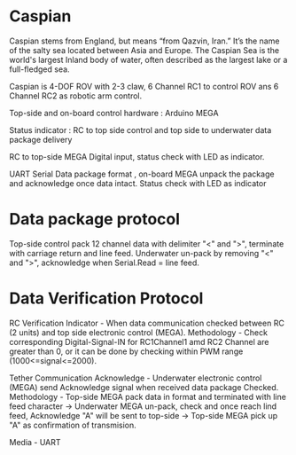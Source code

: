 # Caspian
Caspian stems from England, but means “from Qazvin, Iran.” It’s the name of the salty sea located between Asia and Europe. The Caspian Sea is the world's largest Inland body of water, often described as the largest lake or a full-fledged sea.

Caspian is 4-DOF ROV with 2-3 claw, 6 Channel RC1 to control ROV ans 6 Channel RC2 as robotic arm control.

Top-side and on-board control hardware : Arduino MEGA

Status indicator : RC to top side control and top side to underwater data package delivery

RC to top-side MEGA Digital input, status check with LED as indicator. 

UART Serial Data package format <CH1><CH2><CH3><CH4><CH5><CH6><CH7><CH8><CH9><CH10><CH11><CH12>, on-board MEGA unpack the package and acknowledge once data intact. Status check with LED as indicator

# Data package protocol
Top-side control pack 12 channel data with delimiter "<" and ">", terminate with carriage return and line feed. Underwater un-pack by removing "<" and ">", acknowledge when Serial.Read = line feed. 
  
# Data Verification Protocol
RC Verification Indicator - When data communication checked between RC (2 units) and top side electronic control (MEGA). Methodology - Check corresponding Digital-Signal-IN for RC1Channel1 amd RC2 Channel are greater than 0, or it can be done by checking within PWM range (1000<=signal<=2000).
  
Tether Communication Acknowledge - Underwater electronic control (MEGA) send Acknowledge signal when received data package Checked. Methodology - Top-side MEGA pack data in <DATA> format and terminated with line feed character -> Underwater MEGA un-pack, check and once reach lind feed, Acknowledge "A" will be sent to top-side -> Top-side MEGA pick up "A" as confirmation of transmision.

Media - UART
